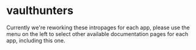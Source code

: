 # vaulthunters

Currently we're reworking these intropages for each app, please use the menu on the left to select other available documentation pages for each app, including this one.
